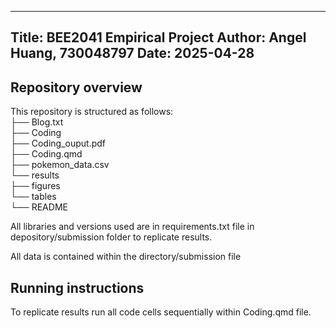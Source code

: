 --------------------------------------------------------------------------------
Title: BEE2041 Empirical Project
Author: Angel Huang, 730048797
Date: 2025-04-28
--------------------------------------------------------------------------------

## Repository overview
This repository is structured as follows:  
├── Blog.txt   
├── Coding   
├── Coding_ouput.pdf  
├── Coding.qmd  
├── pokemon_data.csv  
└── results  
        ├── figures    
        └── tables   
└── README 

All libraries and versions used are in requirements.txt file in depository/submission folder to replicate results.

All data is contained within the directory/submission file

## Running instructions

To replicate results run all code cells sequentially within Coding.qmd file.




